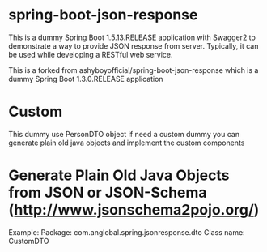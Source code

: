 # spring-boot-json-response
This is a dummy Spring Boot 1.5.13.RELEASE application with Swagger2 to demonstrate a way to provide JSON response from server. Typically, it can be used while developing a RESTful web service.

This is a forked from ashyboyofficial/spring-boot-json-response which is a dummy Spring Boot 1.3.0.RELEASE application

# Custom
This dummy use PersonDTO object if need a custom dummy you can generate plain old java objects and implement the custom components 

# Generate Plain Old Java Objects from JSON or JSON-Schema (http://www.jsonschema2pojo.org/)

Example:
	Package: com.anglobal.spring.jsonresponse.dto
	Class name: CustomDTO

